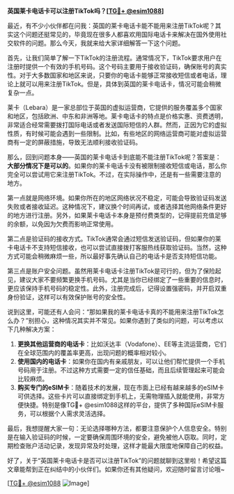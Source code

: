 **英国莱卡电话卡可以注册TikTok吗？[[TG💪+ @esim1088](https://t.me/s/esim1088)]**

最近，有不少小伙伴都在问我：英国的莱卡电话卡能不能用来注册TikTok呢？其实这个问题还挺常见的，毕竟现在很多人都喜欢用国际电话卡来解决在国外使用社交软件的问题。那么今天，我就来给大家详细解答一下这个问题。

首先，让我们简单了解一下TikTok的注册流程。通常情况下，TikTok要求用户在注册时提供一个有效的手机号码。这个号码主要用于接收验证码，确保账号的真实性。对于大多数国家和地区来说，只要你的电话卡能够正常接收短信或者电话，理论上就可以用来注册TikTok。但是，具体到英国的莱卡电话卡，情况可能会稍微复杂一点。

莱卡（Lebara）是一家总部位于英国的虚拟运营商，它提供的服务覆盖多个国家和地区，包括欧洲、中东和非洲等地。莱卡电话卡的特点是价格实惠、资费透明，非常适合经常需要拨打国际电话或者发送国际短信的人群。然而，正因为它的虚拟性质，有时候可能会遇到一些限制。比如，有些地区的网络运营商可能对虚拟运营商有一定的屏蔽措施，导致无法顺利接收验证码。

那么，回到问题本身——英国的莱卡电话卡到底能不能注册TikTok呢？答案是：**大部分情况下是可以的**。如果你的莱卡电话卡没有被限制接收短信或电话，那么你完全可以尝试用它来注册TikTok。不过，在实际操作中，还是有一些需要注意的地方。

第一点就是网络环境。如果你所在的地区网络状况不稳定，可能会导致验证码发送失败或者接收延迟。这种情况下，建议换个时间再试，或者选择其他网络条件更好的地方进行注册。另外，如果莱卡电话卡本身是预付费类型的，记得提前充值足够的余额，以免因为欠费而影响正常使用。

第二点是验证码的接收方式。TikTok通常会通过短信发送验证码，但如果你的莱卡电话卡不支持短信接收，也可以尝试直接拨打客服热线获取验证码。当然，这种方式可能会稍微麻烦一些，所以最好事先确认自己的电话卡是否支持短信功能。

第三点是账户安全问题。虽然用莱卡电话卡注册TikTok是可行的，但为了保险起见，建议大家不要频繁更换手机号码。尤其是当你已经绑定了一些重要的信息时，更应该保持手机号码的稳定性。此外，注册完成后，记得设置强密码，并开启双重身份验证，这样可以有效保护账号的安全性。

说到这里，可能还有人会问：“那如果我的莱卡电话卡真的不能用来注册TikTok怎么办？”别担心，这种情况其实并不常见。如果你遇到了类似的问题，可以考虑以下几种解决方案：

1. **更换其他运营商的电话卡**：比如沃达丰（Vodafone）、EE等主流运营商，它们在全球范围内的覆盖率更高，出现问题的概率相对较小。
2. **使用国内的电话卡**：如果你在国内有亲戚朋友，可以让他们帮忙提供一个手机号码用于注册。不过这种方式需要一定的信任基础，而且后续管理起来可能会比较麻烦。
3. **购买专门的eSIM卡**：随着技术的发展，现在市面上已经有越来越多的eSIM卡可供选择。这些卡片可以直接绑定到手机上，无需物理插入就能使用，非常方便快捷。特别是像TG💪+ @esim1088这样的平台，提供了多种国际eSIM卡服务，可以根据个人需求灵活选择。

最后，我想提醒大家一句：无论选择哪种方法，都要注意保护个人信息安全。特别是在输入验证码的时候，一定要确保周围环境的安全，避免被他人窃取。同时，定期检查账户活动记录，发现异常及时处理，这样才能最大限度地保障自己的权益。

好了，关于“英国莱卡电话卡是否可以注册TikTok”的问题就聊到这里啦！希望这篇文章能帮到正在纠结中的小伙伴们。如果你还有其他疑问，欢迎随时留言讨论哦~

[[TG💪+ @esim1088](https://t.me/s/esim1088) ![Image](https://i.postimg.cc/4NQfJmqS/Snipaste-2025-05-13-00-14-12.png)]